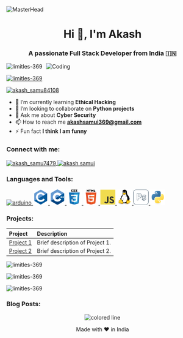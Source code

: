 ![MasterHead](https://hdqwalls.com/wallpapers/landscape-scenery-minimal-4k-ac.jpg)

<h1 align="center">Hi 👋, I'm Akash</h1>
<h3 align="center">A passionate Full Stack Developer from India 🇮🇳</h3>

<img align="right" alt="Coding" width="400" src="https://cdn.dribbble.com/users/1292677/screenshots/6139167/avento.gif">

<p align="left">
  <img src="https://komarev.com/ghpvc/?username=limitles-369&label=Profile%20views&color=0e75b6&style=flat" alt="limitles-369" />
</p>

<p align="left">
  <a href="https://github.com/ryo-ma/github-profile-trophy">
    <img src="https://github-profile-trophy.vercel.app/?username=limitles-369" alt="limitles-369" />
  </a>
</p>

<p align="left">
  <a href="https://twitter.com/akash_samu84108" target="blank">
    <img src="https://img.shields.io/twitter/follow/akash_samu84108?logo=twitter&style=for-the-badge" alt="akash_samu84108" />
  </a>
</p>

- 🌱 I’m currently learning **Ethical Hacking**
- 👯 I’m looking to collaborate on **Python projects**
- 💬 Ask me about **Cyber Security**
- 📫 How to reach me **akashsamui369@gmail.com**
- ⚡ Fun fact **I think I am funny**

<h3 align="left">Connect with me:</h3>
<p align="left">
  <a href="https://twitter.com/akash_samu7479" target="blank">
    <img align="center" src="https://raw.githubusercontent.com/rahuldkjain/github-profile-readme-generator/master/src/images/icons/Social/twitter.svg" alt="akash_samu7479" height="30" width="40" />
  </a>
  <a href="https://linkedin.com/in/akash-samui" target="blank">
    <img align="center" src="https://raw.githubusercontent.com/rahuldkjain/github-profile-readme-generator/master/src/images/icons/Social/linked-in-alt.svg" alt="akash samui" height="30" width="40" />
  </a>
</p>

<h3 align="left">Languages and Tools:</h3>
<p align="left">
  <a href="https://www.arduino.cc/" target="_blank" rel="noreferrer">
    <img src="https://cdn.worldvectorlogo.com/logos/arduino-1.svg" alt="arduino" width="40" height="40"/>
  </a>
  <a href="https://www.cprogramming.com/" target="_blank" rel="noreferrer">
    <img src="https://raw.githubusercontent.com/devicons/devicon/master/icons/c/c-original.svg" alt="c" width="40" height="40"/>
  </a>
  <a href="https://www.w3schools.com/cpp/" target="_blank" rel="noreferrer">
    <img src="https://raw.githubusercontent.com/devicons/devicon/master/icons/cplusplus/cplusplus-original.svg" alt="cplusplus" width="40" height="40"/>
  </a>
  <a href="https://www.w3schools.com/css/" target="_blank" rel="noreferrer">
    <img src="https://raw.githubusercontent.com/devicons/devicon/master/icons/css3/css3-original-wordmark.svg" alt="css3" width="40" height="40"/>
  </a>
  <a href="https://www.w3.org/html/" target="_blank" rel="noreferrer">
    <img src="https://raw.githubusercontent.com/devicons/devicon/master/icons/html5/html5-original-wordmark.svg" alt="html5" width="40" height="40"/>
  </a>
  <a href="https://developer.mozilla.org/en-US/docs/Web/JavaScript" target="_blank" rel="noreferrer">
    <img src="https://raw.githubusercontent.com/devicons/devicon/master/icons/javascript/javascript-original.svg" alt="javascript" width="40" height="40"/>
  </a>
  <a href="https://www.linux.org/" target="_blank" rel="noreferrer">
    <img src="https://raw.githubusercontent.com/devicons/devicon/master/icons/linux/linux-original.svg" alt="linux" width="40" height="40"/>
  </a>
  <a href="https://www.photoshop.com/en" target="_blank" rel="noreferrer">
    <img src="https://raw.githubusercontent.com/devicons/devicon/master/icons/photoshop/photoshop-line.svg" alt="photoshop" width="40" height="40"/>
  </a>
  <a href="https://www.python.org" target="_blank" rel="noreferrer">
    <img src="https://raw.githubusercontent.com/devicons/devicon/master/icons/python/python-original.svg" alt="python" width="40" height="40"/>
  </a>
</p>

<h3 align="left">Projects:</h3>
<table>
  <thead align="left">
    <tr>
      <th>Project</th>
      <th>Description</th>
    </tr>
  </thead>
  <tbody>
    <tr>
      <td><a href="#">Project 1</a></td>
      <td>Brief description of Project 1.</td>
    </tr>
    <tr>
      <td><a href="#">Project 2</a></td>
      <td>Brief description of Project 2.</td>
    </tr>
  </tbody>
</table>

<p align="left">
  <img src="https://github-readme-stats.vercel.app/api/top-langs?username=limitles-369&show_icons=true&locale=en&layout=compact" alt="limitles-369" />
</p>

<p align="left">
  <img src="https://github-readme-stats.vercel.app/api?username=limitles-369&show_icons=true&locale=en" alt="limitles-369" />
</p>

<p align="left">
  <img src="https://github-readme-streak-stats.herokuapp.com/?user=limitles-369&" alt="limitles-369" />
</p>

<h3 align="left">Blog Posts:</h3>
<!-- BLOG-POST-LIST:START -->
<!-- BLOG-POST-LIST:END -->

<p align="center">
  <img src="https://raw.githubusercontent.com/andreasbm/readme/master/assets/lines/colored.png" alt="colored line">
</p>

<p align="center">
  Made with ❤️ in India
</p>

